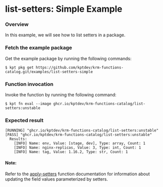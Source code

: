 # list-setters: Simple Example

### Overview

In this example, we will see how to list setters in a package.

### Fetch the example package

Get the example package by running the following commands:

```shell
$ kpt pkg get https://github.com/kptdev/krm-functions-catalog.git/examples/list-setters-simple
```

### Function invocation

Invoke the function by running the following command:

```shell
$ kpt fn eval --image ghcr.io/kptdev/krm-functions-catalog/list-setters:unstable
```

### Expected result

```shell
[RUNNING] "ghcr.io/kptdev/krm-functions-catalog/list-setters:unstable"
[PASS] "ghcr.io/kptdev/krm-functions-catalog/list-setters:unstable"
  Results:
    [INFO] Name: env, Value: [stage, dev], Type: array, Count: 1
    [INFO] Name: nginx-replicas, Value: 3, Type: int, Count: 1
    [INFO] Name: tag, Value: 1.16.2, Type: str, Count: 1
```

#### Note:

Refer to the [apply-setters] function documentation for information about updating the field values parameterized by setters.

[apply-setters]: https://catalog.kpt.dev/apply-setters/v0.1/